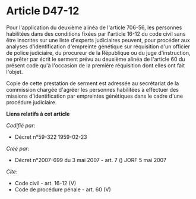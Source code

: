 # Article D47-12

Pour l'application du deuxième alinéa de l'article 706-56, les personnes habilitées dans des conditions fixées par l'article
16-12 du code civil sans être inscrites sur une liste d'experts judiciaires peuvent, pour procéder aux analyses
d'identification d'empreinte génétique sur réquisition d'un officier de police judiciaire, du procureur de la République ou
du juge d'instruction, ne prêter par écrit le serment prévu au deuxième alinéa de l'article 60 du présent code qu'à
l'occasion de la première réquisition dont elles ont fait l'objet. 

Copie de cette prestation de serment est adressée au secrétariat de la commission chargée d'agréer les personnes habilitées à
effectuer des missions d'identification par empreintes génétiques dans le cadre d'une procédure judiciaire.

**Liens relatifs à cet article**

_Codifié par_:

  - Décret n°59-322 1959-02-23

_Créé par_:

  - Décret n°2007-699 du 3 mai 2007 - art. 7 () JORF 5 mai 2007

_Cite_:

  - Code civil - art. 16-12 (V)
  - Code de procédure pénale - art. 60 (V)
